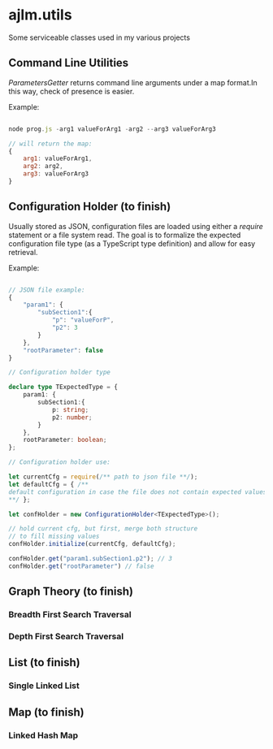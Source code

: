 # ajlm.utils
Some serviceable classes used in my various projects


## Command Line Utilities
*ParametersGetter* returns command line arguments under a map format.In this way, check of presence is easier.

Example:

```js

node prog.js -arg1 valueForArg1 -arg2 --arg3 valueForArg3

// will return the map:
{
    arg1: valueForArg1,
    arg2: arg2,
    arg3: valueForArg3
}

```

## Configuration Holder (to finish)
Usually stored as JSON, configuration files are loaded using either a *require* statement or a file system read. The goal is to formalize the expected configuration file type (as a TypeScript type definition) and allow for easy retrieval.

Example:

```typescript

// JSON file example:
{
    "param1": {
        "subSection1":{
            "p": "valueForP",
            "p2": 3
        }
    },
    "rootParameter": false
}

// Configuration holder type

declare type TExpectedType = {
    param1: {
        subSection1:{
            p: string;
            p2: number;
        }
    },
    rootParameter: boolean;
};

// Configuration holder use:

let currentCfg = require(/** path to json file **/);
let defaultCfg = { /** 
default configuration in case the file does not contain expected values
**/ };

let confHolder = new ConfigurationHolder<TExpectedType>();

// hold current cfg, but first, merge both structure
// to fill missing values
confHolder.initialize(currentCfg, defaultCfg);

confHolder.get("param1.subSection1.p2"); // 3
confHolder.get("rootParameter") // false

```

## Graph Theory (to finish)
### Breadth First Search Traversal
### Depth First Search Traversal

## List  (to finish)
### Single Linked List

## Map  (to finish)
### Linked Hash Map
